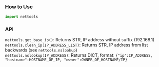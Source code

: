 ### How to Use
```py
import nettools
```
### API
`nettools.get_base_ip()`: Returns STR, IP address without suffix (192.168.1)    
`nettools.clean_ip(IP_ADDRESS_LIST)`: Returns STR, IP address from list backwards (see `nettools.nslookup`)    
`nettools.nslookup(IP_ADDRESS)`: Returns DICT, format: `{"ip":IP_ADDRESS, "hostname":HOSTNAME_OF_IP, "owner":OWNER_OF_HOSTNAME/IP}`
